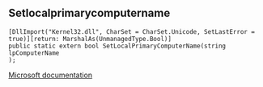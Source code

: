 ## Setlocalprimarycomputername

```
[DllImport("Kernel32.dll", CharSet = CharSet.Unicode, SetLastError = true)][return: MarshalAs(UnmanagedType.Bool)]
public static extern bool SetLocalPrimaryComputerName(string lpComputerName
);
```

[Microsoft documentation](https://docs.microsoft.com/en-us/windows/win32/api/winbase/nf-winbase-setlocalprimarycomputername)
